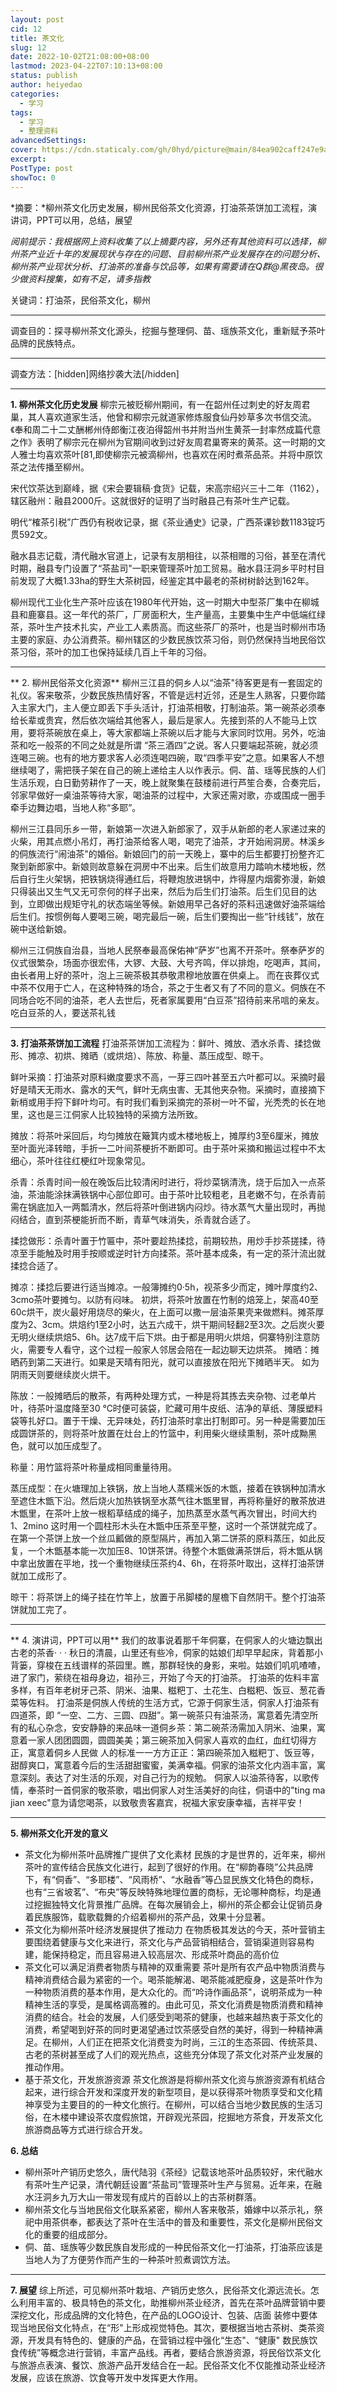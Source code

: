 ```yaml
---
layout: post
cid: 12
title: 茶文化
slug: 12
date: 2022-10-02T21:08:00+08:00
lastmod: 2023-04-22T07:10:13+08:00
status: publish
author: heiyedao
categories: 
  - 学习
tags: 
  - 学习
  - 整理资料
advancedSettings: 
cover: https://cdn.staticaly.com/gh/0hyd/picture@main/84ea902caff247e9a2d711305f9c2399 (1).jpg
excerpt: 
PostType: post
showToc: 0
---
```


*摘要：*柳州茶文化历史发展，柳州民俗茶文化资源，打油茶茶饼加工流程，演讲词，PPT可以用，总结，展望

*阅前提示：我根据网上资料收集了以上摘要内容，另外还有其他资料可以选择，柳州茶产业近十年的发展现状与存在的问题、目前柳州茶产业发展存在的问题分析、柳州茶产业现状分析、打油茶的准备与饮品等，如果有需要请在Q群@黑夜岛。很少做资料搜集，如有不足，请多指教*
<!--more-->
关键词：打油茶，民俗茶文化，柳州

----------

调查目的：探寻柳州茶文化源头，挖掘与整理侗、苗、瑶族茶文化，重新赋予茶叶品牌的民族特点。

----------
调查方法：[hidden]网络抄袭大法[/hidden]

----------

**1. 柳州茶文化历史发展**
柳宗元被贬柳州期间，有一在韶州任过刺史的好友周君巢，其人喜欢道家生活，他曾和柳宗元就道家修炼服食仙丹妙草多次书信交流。《奉和周二十二丈酬郴州侍郎衡江夜泊得韶州书并附当州生黄茶一封率然成篇代意之作》表明了柳宗元在柳州为官期间收到过好友周君巢寄来的黄茶。这一时期的文人雅士均喜欢茶叶[81,即使柳宗元被滴柳州，也喜欢在闲时煮茶品茶。并将中原饮茶之法传播至柳州。

宋代饮茶达到巅峰，据《宋会要辑稿·食货》记载，宋高宗绍兴三十二年（1162），辖区融州：融县2000斤。这就很好的证明了当时融县己有茶叶生产记载。

明代“榷茶引税”广西仍有税收记录，据《茶业通史》记录，广西茶课钞数1183锭巧贯592文。

融水县志记载，清代融水官道上，记录有友朋相往，以茶相赠的习俗，甚至在清代时期，融县专门设置了“茶盐司"一职来管理茶叶加工贸易。融水县汪洞乡平时村目前发现了大概1.33ha的野生大茶树园，经鉴定其中最老的茶树树龄达到162年。

柳州现代工业化生产茶叶应该在1980年代开始，这一时期大中型茶厂集中在柳城县和鹿寨县。这一年代的茶厂，厂房面积大，生产量高，主要集中生产中低端红绿茶，茶叶生产技术扎实，产业工人素质高。而这些茶厂的茶叶，也是当时柳州市场主要的家庭、办公消费茶。柳州辖区的少数民族饮茶习俗，则仍然保持当地民俗饮茶习俗，茶叶的加工也保持延续几百上千年的习俗。

----------
** 2. 柳州民俗茶文化资源**
柳州三江县的侗乡人以“油茶"待客更是有一套固定的礼仪。客来敬茶，少数民族热情好客，不管是远村近邻，还是生人熟客，只要你踏入主家大门，主人便立即丢下手头活计，打油茶相敬，打制油茶。第一碗茶必须奉给长辈或贵宾，然后依次端给其他客人，最后是家人。先接到茶的人不能马上饮用，要将茶碗放在桌上，等大家都端上茶碗以后才能与大家同时饮用。另外，吃油茶和吃一般茶的不同之处就是所谓 “茶三酒四”之说。客人只要端起茶碗，就必须连喝三碗。也有的地方要求客人必须连喝四碗，取“四季平安”之意。如果客人不想继续喝了，需把筷子架在自己的碗上递给主人以作表示。侗、苗、瑶等民族的人们生活乐观，白日勤劳耕作了一天，晚上就聚集在鼓楼前进行芦笙合奏，合奏完后，邻家早做好一桌油茶等待大家，喝油茶的过程中，大家还需对歌，亦或围成一圈手牵手边舞边唱，当地人称“多耶”。

柳州三江县同乐乡一带，新娘第一次进入新郎家了，双手从新郎的老人家递过来的火柴，用其点燃小吊灯，再打油茶给客人喝，喝完了油茶，才开始闹洞房。林溪乡的侗族流行“闹油茶"的婚俗。新娘回门的前一天晚上，寨中的后生都要打扮整齐汇聚到新郎家中。新娘则故意躲在洞房中不出来。后生们故意用力踏响木楼地板，然后自行生火架锅，把铁锅烧得通红后，将鞭炮放进锅中，炸得屋内烟雾弥漫，新娘只得装出又生气又无可奈何的样子出来，然后为后生们打油茶。后生们见目的达到，立即做出规矩守礼的状态端坐等候。新娘用早己各好的茶料迅速做好油茶端给后生们。按惯例每人要喝三碗，喝完最后一碗，后生们要掏出一些“针线钱”，放在碗中送给新娘。

柳州三江侗族自治县，当地人民祭奉最高保佑神“萨岁”也离不开茶叶。祭奉萨岁的仪式很繁杂，场面亦很宏伟，大锣、大鼓、大号齐鸣，伴以排炮，吃喝声，其间，由长者用上好的茶叶，泡上三碗茶极其恭敬肃穆地放置在供桌上。
而在丧葬仪式中茶不仅用于亡人，在这种特殊的场合，茶之于生者又有了不同的意义。侗族在不同场合吃不同的油茶，老人去世后，死者家属要用“白豆茶”招待前来吊唁的亲友。吃白豆茶的人，要送茶礼钱

----------
 **3. 打油茶茶饼加工流程**
打油茶茶饼加工流程为：鲜叶、摊放、洒水杀青、揉捻做形、摊凉、初烘、摊晒（或烘焙）、陈放、称量、蒸压成型、晾干。

鲜叶采摘：打油茶对原料嫩度要求不高，一芽三四叶甚至五六叶都可以。采摘时最好是晴天无雨水、露水的天气，鲜叶无病虫害、无其他夹杂物。采摘时，直接摘下新梢或用手捋下鲜叶均可。有时我们看到采摘完的茶树一叶不留，光秃秃的长在地里，这也是三江侗家人比较独特的采摘方法所致。

摊放：将茶叶采回后，均匀摊放在簸箕内或木楼地板上，摊厚约3至6厘米，摊放至叶面光泽转暗，手折一二叶间茶梗折不断即可。由于茶叶采摘和搬运过程中不太细心，茶叶往往红梗红叶现象常见。

杀青：杀青时间一般在晚饭后比较清闲时进行，将炒菜锅清洗，烧于后加入一点茶油，茶油能涂抹满铁锅中心部位即可。由于茶叶比较粗老，且老嫩不匀，在杀青前需在锅底加入一两瓢清水，然后将茶叶倒进锅内闷炒。待水蒸气大量出现时，再抛闷结合，直到茶梗能折而不断，青草气味消失，杀青就合适了。

揉捻做形：杀青叶置于竹匾中，茶叶要趁热揉捻，前期较热，用炒手抄茶搓揉，待凉至手能触及时用手按顺或逆时针方向揉茶。茶叶基本成条，有一定的茶汁流出就揉捻合适了。

摊凉：揉捻后要进行适当摊凉。一般簿摊约0·5h，视茶多少而定，摊叶厚度约2、 3cmo茶叶要摊匀。以防有闷味。
初烘，将茶叶放置在竹制的焙笼上，架高40至60c烘干，炭火最好用烧尽的柴火，在上面可以撒一层油茶果壳来做燃料。摊茶厚度为2、3cm。烘焙约1至2小时，达五六成干，烘干期间轻翻2至3次。之后炭火要无明火继续烘焙5、6h。达7成干后下烘。由于都是用明火烘焙，侗寨特别注意防火，需要专人看守，这个过程一般家人邻居会陪在一起边聊天边烘茶。
摊晒：摊晒药到第二天进行。如果是天晴有阳光，就可以直接放在阳光下摊晒半天。
如为阴雨天则要继续炭火烘干。

陈放：一般摊晒后的散茶，有两种处理方式，一种是将其拣去夹杂物、过老单片叶，待茶叶温度降至30 ℃时便可装袋，贮藏可用牛皮纸、洁净的草纸、薄膜塑料袋等扎好口。置于干燥、无异味处，药打油茶时拿出打制即可。另一种是需要加压成圆饼茶的，则将茶叶放置在灶台上的竹篮中，利用柴火继续熏制，茶叶成黝黑色，就可以加压成型了。

称量：用竹篮将茶叶称量成相同重量待用。

蒸压成型：在火塘理加上铁锅，放上当地人蒸糯米饭的木甑，接着在铁锅种加清水至遮住木甑下沿。然后烧火加热铁锅至水蒸气往木甑里冒，再将称量好的散茶放进木甑里，在茶叶上放一根稻草结成的绳子，加热蒸至水蒸气再次冒出，时间大约1、2mino 这时用一个圆柱形木头在木甑中压茶至平整，这时一个茶饼就完成了。在第一个茶饼上放一个丝瓜瓤做的原型隔片，再加入第二饼茶的原料蒸压，如此反复，一个木甑基本能一次加压8、10饼茶饼。待整个木甑做满茶饼后，将木甑从锅中拿出放置在平地，找一个重物继续压茶约4、6h，在将茶叶取出，这样打油茶饼就加工成形了。

晾干：将茶饼上的绳子挂在竹竿上，放置于吊脚楼的屋檐下自然阴干。整个打油茶饼就加工完了。

----------
** 4. 演讲词，PPT可以用**
我们的故事说着那千年侗寨，在侗家人的火塘边飘出古老的茶香· · ·
秋日的清晨，山里还有些冷，侗家的姑娘们却早早起床，背着那小背篓，穿梭在五线谱样的茶园里。瞧，那群轻快的身影，来啦。姑娘们叽叽喳喳，进了家门，萦绕在祖母身边，祖孙三，开始了今天的打油茶。
打油茶的佐料丰富多样，有百年老树牙己茶、阴米、油果、糍粑丁、土花生、白糍粑、饭豆、葱花香菜等佐料。
打油茶是侗族人传统的生活方式，它源于侗家生活，侗家人打油茶有四道茶，即 “一空、二方、三圆、四甜”。第一碗茶只有油茶汤，寓意着先清空所有的私心杂念，安安静静的来品味一道侗乡茶：第二碗茶汤需加入阴米、油果，寓意着一家人团团圆圆，圆圆美美；第三碗茶加入侗家人喜欢的血红，血红切得方正，寓意着侗乡人民做
人的标准一一方方正正：第四碗茶加入糍粑丁、饭豆等，甜醇爽口，寓意着今后的生活甜甜蜜蜜，美满幸福。侗家的油茶文化内涵丰富，寓意深刻。表达了对生活的乐观，对自己行为的规勉。
侗家人以油茶待客，以歌传情，奉茶时一首侗家的敬茶歌，唱出侗家人对生活美好的向往，侗语中的"ting ma jian xeec"意为请您喝茶，以致敬贵客嘉宾，祝福大家安康幸福，吉祥平安！

----------
**5. 柳州茶文化开发的意义**

 - 茶文化为柳州茶叶品牌推广提供了文化素材
民族的才是世界的，近年来，柳州茶叶的宣传结合民族文化进行，起到了很好的作用。在“柳韵春晓”公共品牌下，有“侗香”、“多耶楼”、“风雨桥”、“水融香”等凸显民族文化特色的商标，也有“三省坡茗”、“布央”等反映特殊地理位置的商标，无论哪种商标，均是通过挖掘独特文化背景推广品牌。在每次展销会上，柳州的茶企都会让促销员身着民族服饰，载歌载舞的介绍着柳州的茶产品，效果十分显著。
 - 茶文化为柳州茶叶经济发展提供了推动力
在物质极其发达的今天，茶叶营销主要围绕着健康与文化来进行，茶文化与产品营销相结合，营销渠道则容易构建，能保持稳定，而且容易进入较高层次、形成茶叶商品的高价位
 - 茶文化可以满足消费者物质与精神的双重需要
茶叶是所有农产品中物质消费与精神消费结合最为紧密的一个。喝茶能解渴、喝茶能减肥瘦身，这是茶叶作为一种物质消费的基本作用，是大众化的。而“吟诗作画品茶"，说明茶成为一种精神生活的享受，是属格调高雅的。由此可见，茶文化消费是物质消费和精神消费的结合。社会的发展，人们感受到喝茶的健康，也越来越热衷于茶文化的消费，希望喝到好茶的同时更渴望通过饮茶感受自然的美好，得到一种精神满足。在柳州，人们正在把茶文化消费变为时尚，三江的生态茶园、传统茶具、古老的茶树甚至成了人们的观光热点，这些充分体现了茶文化对茶产业发展的推动作用。
 - 基于茶文化，开发旅游资源
茶文化旅游是将柳州茶文化资与旅游资源有机结合起来，进行综合开发和深度开发的新型项目，是以获得茶叶物质享受和文化精神享受为主要目的的一种文化旅行。在柳州，可以结合当地少数民族的生活习俗，在木楼中建设茶农度假旅馆，开辟观光茶园，挖掘地方茶食，开发茶文化旅游商品等方式进行综合开发。

 **6. 总结**
 - 柳州茶叶产销历史悠久，唐代陆羽《茶经》记载该地茶叶品质较好，宋代融水有茶叶生产记录，清代朝廷设置“茶盐司”管理茶叶生产与贸易。近年来，在融水汪洞乡九万大山一带发现有成片的百龄以上的古茶树群落。
 - 柳州茶文化与当地民俗文化联系紧密，柳州人客来敬茶，婚嫁中以茶示礼，祭祀中用茶供奉，都表达了茶叶在生活中的普及和重要性，茶文化是柳州民俗文化的重要的组成部分。
 - 侗、苗、瑶族等少数民族自发形成的一种民俗茶文化一打油茶，打油茶应该是当地人为了方便劳作而产生的一种茶叶煎煮调饮方法。

----------
 **7. 展望**
综上所述，可见柳州茶叶栽培、产销历史悠久，民俗茶文化源远流长。怎么利用丰富的、极具特色的茶文化，助推柳州茶业经济，首先在茶叶品牌营销中要深挖文化，形成品牌的文化特色，在产品的LOGO设计、包装、店面 装修中要体现当地民俗文化特点，在“形"上形成视觉特色。其次，要根据当地古茶树、类茶资源，开发具有特色的、健康的产品，在营销过程中强化“生态"、“健康"  数民族饮食传统”等概念进行营销，丰富产品线。再者，要结合旅游资源，将民俗饮茶文化与旅游点表演、餐饮、旅游产品开发结合在一起。民俗茶文化不仅能推动茶业经济发展，应该在旅游、饮食等开发中发挥更大作用。
